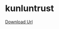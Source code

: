 # kunluntrust

[Download Url](itms-services://?action=download-manifest&url=https://raw.githubusercontent.com/roc7zhang/kunluntrust/master/kunluntrust.plist)